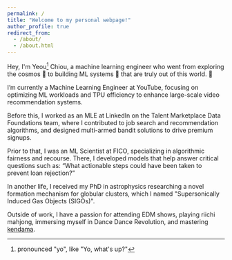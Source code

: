```yaml
---
permalink: /
title: "Welcome to my personal webpage!"
author_profile: true
redirect_from: 
  - /about/
  - /about.html
---
```


Hey, I'm Yeou[^1] Chiou, a machine learning engineer who went from exploring the cosmos 🌌 to building ML systems 🤖 that are truly out of this world. 🚀 

I’m currently a Machine Learning Engineer at YouTube, focusing on optimizing ML workloads and TPU efficiency to enhance large-scale video recommendation systems.

Before this, I worked as an MLE at LinkedIn on the Talent Marketplace Data Foundations team, where I contributed to job search and recommendation algorithms, and designed multi-armed bandit solutions to drive premium signups.

Prior to that, I was an ML Scientist at FICO, specializing in algorithmic fairness and recourse. There, I developed models that help answer critical questions such as: “What actionable steps could have been taken to prevent loan rejection?”

In another life, I received my PhD in astrophysics researching a novel formation mechanism for globular clusters, which I named "Supersonically Induced Gas Objects (SIGOs)". 

Outside of work, I have a passion for attending EDM shows, playing riichi mahjong, immersing myself in Dance Dance Revolution, and mastering [kendama](https://en.wikipedia.org/wiki/Kendama).

[^1]: pronounced "yo", like "Yo, what's up?"